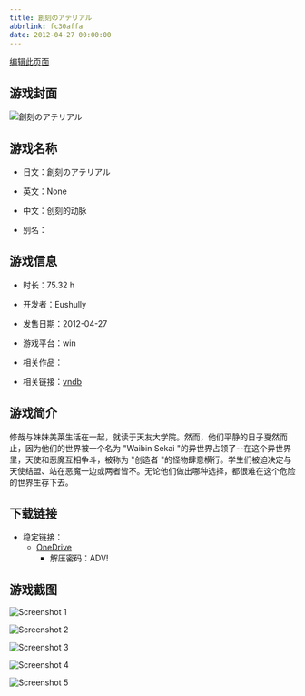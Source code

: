 ```yaml
---
title: 創刻のアテリアル
abbrlink: fc30affa
date: 2012-04-27 00:00:00
---
```

[编辑此页面](https://github.com/ACG-3/ADV3-source/blob/main/source/_posts/games/%E5%89%B5%E5%88%BB%E3%81%AE%E3%82%A2%E3%83%86%E3%83%AA%E3%82%A2%E3%83%AB.md)

## 游戏封面

![創刻のアテリアル](https://pan.timero.xyz/d/onedrive/img_lib_001/%E5%89%B5%E5%88%BB%E3%81%AE%E3%82%A2%E3%83%86%E3%83%AA%E3%82%A2%E3%83%AB_cover.avif)


## 游戏名称

- 日文：創刻のアテリアル
- 英文：None
- 中文：创刻的动脉

- 别名：


## 游戏信息

- 时长：75.32 h
- 开发者：Eushully
- 发售日期：2012-04-27
- 游戏平台：win
- 相关作品：

- 相关链接：[vndb](https://vndb.org/v8424)


## 游戏简介

修哉与妹妹美莱生活在一起，就读于天友大学院。然而，他们平静的日子戛然而止，因为他们的世界被一个名为 "Waibin Sekai "的异世界占领了--在这个异世界里，天使和恶魔互相争斗，被称为 "创造者 "的怪物肆意横行。学生们被迫决定与天使结盟、站在恶魔一边或两者皆不。无论他们做出哪种选择，都很难在这个危险的世界生存下去。




## 下载链接

- 稳定链接：
    - [OneDrive](https://pan.timero.xyz/onedrive/adv_lib_001/%E5%89%B5%E5%88%BB%E3%81%AE%E3%82%A2%E3%83%86%E3%83%AA%E3%82%A2%E3%83%AB)
        - 解压密码：ADV!



## 游戏截图


![Screenshot 1](https://pan.timero.xyz/d/onedrive/img_lib_001/%E5%89%B5%E5%88%BB%E3%81%AE%E3%82%A2%E3%83%86%E3%83%AA%E3%82%A2%E3%83%AB_Screenshot_1.avif)

![Screenshot 2](https://pan.timero.xyz/d/onedrive/img_lib_001/%E5%89%B5%E5%88%BB%E3%81%AE%E3%82%A2%E3%83%86%E3%83%AA%E3%82%A2%E3%83%AB_Screenshot_2.avif)

![Screenshot 3](https://pan.timero.xyz/d/onedrive/img_lib_001/%E5%89%B5%E5%88%BB%E3%81%AE%E3%82%A2%E3%83%86%E3%83%AA%E3%82%A2%E3%83%AB_Screenshot_3.avif)

![Screenshot 4](https://pan.timero.xyz/d/onedrive/img_lib_001/%E5%89%B5%E5%88%BB%E3%81%AE%E3%82%A2%E3%83%86%E3%83%AA%E3%82%A2%E3%83%AB_Screenshot_4.avif)

![Screenshot 5](https://pan.timero.xyz/d/onedrive/img_lib_001/%E5%89%B5%E5%88%BB%E3%81%AE%E3%82%A2%E3%83%86%E3%83%AA%E3%82%A2%E3%83%AB_Screenshot_5.avif)

